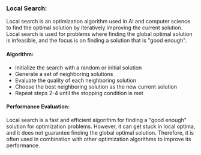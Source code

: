### Local Search:
Local search is an optimization algorithm used in AI and computer science to find the optimal solution by iteratively improving the current solution. Local search is used for problems where finding the global optimal solution is infeasible, and the focus is on finding a solution that is "good enough".


#### Algorithm:

  - Initialize the search with a random or initial solution
  - Generate a set of neighboring solutions
  - Evaluate the quality of each neighboring solution
  - Choose the best neighboring solution as the new current solution
  - Repeat steps 2-4 until the stopping condition is met


#### Performance Evaluation:
Local search is a fast and efficient algorithm for finding a "good enough" solution for optimization problems. However, it can get stuck in local optima, and it does not guarantee finding the global optimal solution. Therefore, it is often used in combination with other optimization algorithms to improve its performance.
